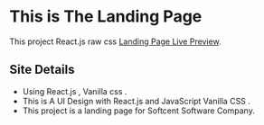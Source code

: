 # This is The Landing Page 

This project React.js raw css [Landing Page Live Preview](https://landing-page-with-reactjs.netlify.app/).

## Site Details
* Using React.js , Vanilla css .
* This is A UI Design with React.js and JavaScript Vanilla CSS .
* This project is a landing page for Softcent Software Company.

